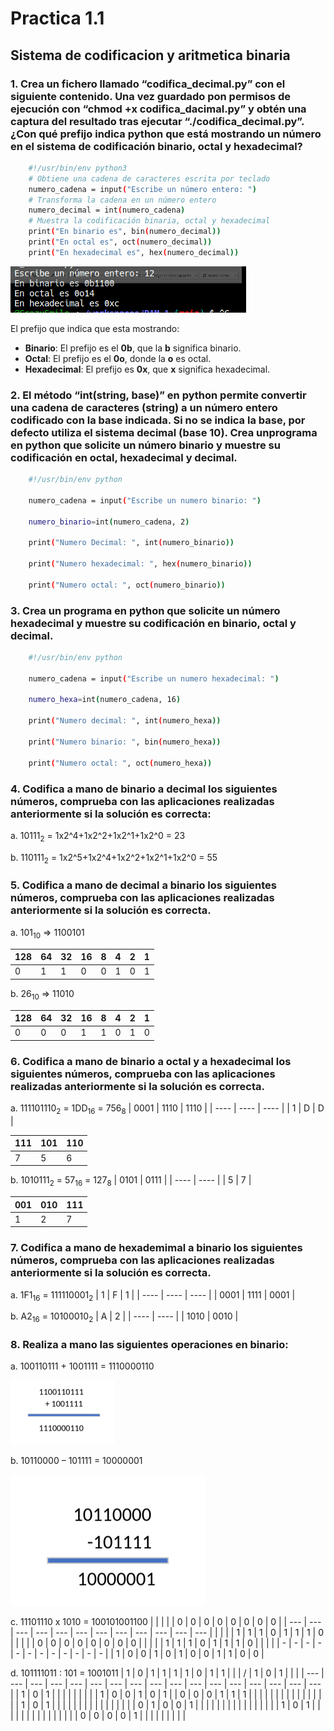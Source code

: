 # Practica 1.1

## Sistema de codificacion y aritmetica binaria

### 1. Crea un fichero llamado “codifica_decimal.py” con el siguiente contenido. Una vez guardado pon permisos de ejecución con “chmod +x codifica_dacimal.py” y obtén una captura del resultado tras ejecutar “./codifica_decimal.py”. ¿Con qué prefijo indica python que está mostrando un número en el sistema de codificación binario, octal y hexadecimal?

```sh 
    #!/usr/bin/env python3
    # Obtiene una cadena de caracteres escrita por teclado
    numero_cadena = input("Escribe un número entero: ")
    # Transforma la cadena en un número entero
    numero_decimal = int(numero_cadena)
    # Muestra la codificación binaria, octal y hexadecimal
    print("En binario es", bin(numero_decimal))
    print("En octal es", oct(numero_decimal))
    print("En hexadecimal es", hex(numero_decimal))
```
![1º captura](Imagenes/Screenshot_20230921_115345.png)

El prefijo que indica que esta mostrando:
- **Binario**: El prefijo es el **0b**, que la **b** significa binario. 
- **Octal**: El prefijo es el **0o**, donde la **o** es octal.
- **Hexadecimal**: El prefijo es **0x**, que **x** significa hexadecimal.

### 2. El método “int(string, base)” en python permite convertir una cadena de caracteres (string) a un número entero codificado con la base indicada. Si no se indica la base, por defecto utiliza el sistema decimal (base 10). Crea unprograma en python que solicite un número binario y muestre su codificación en octal, hexadecimal y decimal.

```sh
    #!/usr/bin/env python

    numero_cadena = input("Escribe un numero binario: ")

    numero_binario=int(numero_cadena, 2)
    
    print("Numero Decimal: ", int(numero_binario))

    print("Numero hexadecimal: ", hex(numero_binario))

    print("Numero octal: ", oct(numero_binario))
```

### 3. Crea un programa en python que solicite un número hexadecimal y muestre su codificación en binario, octal y decimal.

```sh
    #!/usr/bin/env python

    numero_cadena = input("Escribe un numero hexadecimal: ")

    numero_hexa=int(numero_cadena, 16)
    
    print("Numero decimal: ", int(numero_hexa))

    print("Numero binario: ", bin(numero_hexa))

    print("Numero octal: ", oct(numero_hexa))
```

### 4. Codifica a mano de binario a decimal los siguientes números, comprueba con las aplicaciones realizadas anteriormente si la solución es correcta:

a. 10111<sub>2</sub> = 1x2^4+1x2^2+1x2^1+1x2^0 = 23

b. 110111<sub>2</sub> = 1x2^5+1x2^4+1x2^2+1x2^1+1x2^0 = 55

### 5. Codifica a mano de decimal a binario los siguientes números, comprueba con las aplicaciones realizadas anteriormente si la solución es correcta.

a. 101<sub>10</sub> => 1100101

| 128 | 64  | 32  | 16  | 8   | 4   | 2   | 1   |
| --- | --- | --- | --- | --- | --- | --- | --- |
| 0   | 1   | 1   | 0   | 0   | 1   | 0   | 1   |

b. 26<sub>10</sub> => 11010

| 128 | 64  | 32  | 16  | 8   | 4   | 2   | 1   |
| --- | --- | --- | --- | --- | --- | --- | --- |
| 0   | 0   | 0   | 1   | 1   | 0   | 1   | 0   |

### 6. Codifica a mano de binario a octal y a hexadecimal los siguientes números, comprueba con las aplicaciones realizadas anteriormente si la solución es correcta.

a. 111101110<sub>2</sub> = 1DD<sub>16</sub> = 756<sub>8</sub>
| 0001 | 1110 | 1110 |
| ---- | ---- | ---- |
| 1    | D    | D    |

| 111 | 101 | 110 |
| --- | --- | --- |
| 7   | 5   | 6   |

b. 1010111<sub>2</sub> = 57<sub>16</sub> = 127<sub>8</sub>
| 0101 | 0111 |
| ---- | ---- |
| 5    | 7    |

| 001 | 010 | 111 |
| --- | --- | --- |
| 1   | 2   | 7   |

### 7. Codifica a mano de hexademimal a binario los siguientes números, comprueba con las aplicaciones realizadas anteriormente si la solución es correcta.

a. 1F1<sub>16</sub> = 111110001<sub>2</sub>
| 1    | F    | 1    |
| ---- | ---- | ---- |
| 0001 | 1111 | 0001 |

b. A2<sub>16</sub> = 10100010<sub>2</sub>
| A    | 2    |
| ---- | ---- |
| 1010 | 0010 |

### 8. Realiza a mano las siguientes operaciones en binario:

a. 100110111 + 1001111 = 1110000110

![suma](Imagenes/SUMA.png)

b. 10110000 – 101111 = 10000001

![resta](Imagenes/resta.png)

c. 11101110 x 1010 = 100101001100
|     |     |     |     | 0   | 0   | 0   | 0   | 0   | 0   | 0   | 0   |
| --- | --- | --- | --- | --- | --- | --- | --- | --- | --- | --- | --- |
|     |     |     | 1   | 1   | 1   | 0   | 1   | 1   | 1   | 0   |     |
|     |     | 0   | 0   | 0   | 0   | 0   | 0   | 0   | 0   |     |     |
|     | 1   | 1   | 1   | 0   | 1   | 1   | 1   | 0   |     |     |     |
| -   | -   | -   | -   | -   | -   | -   | -   | -   | -   | -   | -   |
| 1   | 0   | 0   | 1   | 0   | 1   | 0   | 0   | 1   | 1   | 0   | 0   |

d. 101111011 : 101 = 1001011
| 1   | 0   | 1   | 1   | 1   | 1   | 0   | 1   | 1   |     |     | /   | 1   | 0   | 1   |     |     |
| --- | --- | --- | --- | --- | --- | --- | --- | --- | --- | --- | --- | --- | --- | --- | --- | --- |
| 1   | 0   | 1   |     |     |     |     |     |     |     |     | 1   | 0   | 0   | 1   | 0   | 1   |
| 0   | 0   | 0   | 1   | 1   | 1   |     |     |     |     |     |     |     |     |     |     |     |
|     |     |     | 1   | 0   | 1   |     |     |     |     |     |     |     |     |     |     |     |
|     |     |     | 0   | 1   | 0   | 0   | 1   |     |     |     |     |     |     |     |     |     |
|     |     |     |     |     | 1   | 0   | 1   |     |     |     |     |     |     |     |     |     |
|     |     |     |     | 0   | 0   | 0   | 0   | 1   |     |     |     |     |     |     |     |     |

